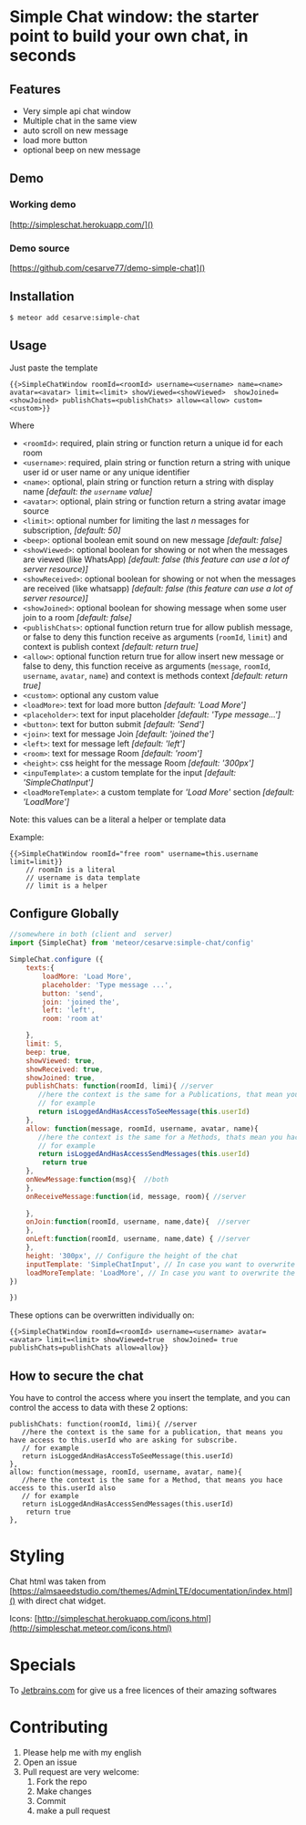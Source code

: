 # Simple Chat window: the starter point to build your own chat, in seconds

## Features

- Very simple api chat window
- Multiple chat in the same view
- auto scroll on new message
- load more button
- optional beep on new message

## Demo 

### Working demo
[http://simpleschat.herokuapp.com/]()

### Demo source

[https://github.com/cesarve77/demo-simple-chat]()

## Installation

`$ meteor add cesarve:simple-chat`

## Usage

Just paste the template 

```
{{>SimpleChatWindow roomId=<roomId> username=<username> name=<name> avatar=<avatar> limit=<limit> showViewed=<showViewed>  showJoined=<showJoined> publishChats=<publishChats> allow=<allow> custom=<custom>}}
```

Where

- `<roomId>`: required, plain string or function return a unique id for each room
- `<username>`: required, plain string or function return a string with unique user id or user name or any unique identifier
- `<name>`: optional, plain string or function return a string with display name *[default: the `username` value]*
- `<avatar>`: optional, plain string or function return a string avatar image source 
- `<limit>`: optional number for limiting the last *n* messages for subscription, *[default: 50]*
- `<beep>`: optional boolean emit sound on new message *[default: false]*
- `<showViewed>`: optional boolean for showing or not when the messages are viewed (like WhatsApp) *[default: false (this feature can use a lot of server resource)]*
- `<showReceived>`: optional boolean for showing or not when the messages are received (like whatsapp) *[default: false (this feature can use a lot of server resource)]*
- `<showJoined>`: optional boolean for showing message when some user join to a room *[default: false]*
- `<publishChats>`: optional function return true for allow publish message, or false to deny this function receive as arguments (`roomId`, `limit`) and context is publish context *[default: return true]*
- `<allow>`: optional function return true for allow insert new message or false to deny, this function receive as arguments (`message`, `roomId`, `username`, `avatar`, `name`) and context is methods context *[default: return true]*
- `<custom>`: optional any custom value
- `<loadMore>`: text for load more button *[default: 'Load More']*
- `<placeholder>`: text for input placeholder *[default: 'Type message...']*
- `<button>`: text for button submit *[default: 'Send']*
- `<join>`: text for message Join *[default: 'joined the']*
- `<left>`: text for message left *[default: 'left']*
- `<room>`: text for message Room *[default: 'room']*
- `<height>`: css height for the message Room *[default: '300px']*
- `<inpuTemplate>`: a custom template for the input *[default: 'SimpleChatInput']*
- `<loadMoreTemplate>`:  a custom template for *'Load More'* section *[default: 'LoadMore']*


Note: this values can be a literal a helper or template data

Example:

```
{{>SimpleChatWindow roomId="free room" username=this.username limit=limit}}
    // roomIn is a literal
    // username is data template
    // limit is a helper
```

## Configure Globally 

```javascript
//somewhere in both (client and  server) 
import {SimpleChat} from 'meteor/cesarve:simple-chat/config'

SimpleChat.configure ({
    texts:{
        loadMore: 'Load More',
        placeholder: 'Type message ...',
        button: 'send',
        join: 'joined the',
        left: 'left',
        room: 'room at'

    },
    limit: 5,
    beep: true, 
    showViewed: true,
    showReceived: true,
    showJoined: true,
    publishChats: function(roomId, limi){ //server
       //here the context is the same for a Publications, that mean you have access to this.userId who are asking for subscribe.
       // for example
       return isLoggedAndHasAccessToSeeMessage(this.userId)
    },
    allow: function(message, roomId, username, avatar, name){
       //here the context is the same for a Methods, thats mean you hace access to this.userId also
       // for example
       return isLoggedAndHasAccessSendMessages(this.userId)
        return true
    },
    onNewMessage:function(msg){  //both
    },
    onReceiveMessage:function(id, message, room){ //server
        
    },
    onJoin:function(roomId, username, name,date){  //server
    },
    onLeft:function(roomId, username, name,date) { //server
    },
    height: '300px', // Configure the height of the chat
    inputTemplate: 'SimpleChatInput', // In case you want to overwrite the template
    loadMoreTemplate: 'LoadMore', // In case you want to overwrite the template
})

})
```

These options can be overwritten individually on: 

```
{{>SimpleChatWindow roomId=<roomId> username=<username> avatar=<avatar> limit=<limit> showViewed=true  showJoined= true publishChats=publishChats allow=allow}}
```

## How to secure the chat

You have to control the access where you insert the template, and you can control the access to data with these 2 options:

```
publishChats: function(roomId, limi){ //server
   //here the context is the same for a publication, that means you have access to this.userId who are asking for subscribe.
   // for example
   return isLoggedAndHasAccessToSeeMessage(this.userId)
},
allow: function(message, roomId, username, avatar, name){
   //here the context is the same for a Method, that means you hace access to this.userId also
   // for example
   return isLoggedAndHasAccessSendMessages(this.userId)
    return true
},
```

# Styling

Chat html was taken from [https://almsaeedstudio.com/themes/AdminLTE/documentation/index.html]() with direct chat widget.

Icons: 
[http://simpleschat.herokuapp.com/icons.html](http://simpleschat.meteor.com/icons.html)

# Specials 

To [Jetbrains.com](Jetbrains.com) for give us a free licences of their amazing softwares

# Contributing 

1. Please help me with my english
2. Open an issue
3. Pull request are very welcome:
	1. Fork the repo
	2. Make changes
	3. Commit
	4. make a pull request
